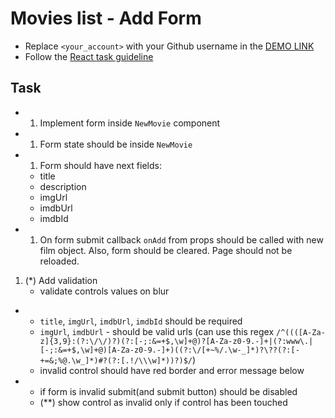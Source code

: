 # Movies list - Add Form
- Replace `<your_account>` with your Github username in the
  [DEMO LINK](https://EVolokhin.github.io/react_movies-list-add-form/)
- Follow the [React task guideline](https://github.com/mate-academy/react_task-guideline#react-tasks-guideline)

## Task
+ 1. Implement form inside `NewMovie` component
+ 1. Form state should be inside `NewMovie`
+ 1. Form should have next fields:
    - title
    - description
    - imgUrl
    - imdbUrl
    - imdbId
+ 1. On form submit callback `onAdd` from props should be called with new film object.
  Also, form should be cleared. Page should not be reloaded.
1. (\*) Add validation
    - validate controls values on blur
  + - `title`, `imgUrl`, `imdbUrl`, `imdbId` should be required
    - `imgUrl`, `imdbUrl` - should be valid urls (can use this regex `/^((([A-Za-z]{3,9}:(?:\/\/)?)(?:[-;:&=+$,\w]+@)?[A-Za-z0-9.-]+|(?:www\.|[-;:&=+$,\w]+@)[A-Za-z0-9.-]+)((?:\/[+~%/.\w-_]*)?\??(?:[-+=&;%@.\w_]*)#?(?:[.!/\\\w]*))?)$/`)
    - invalid control should have red border and error message below
  + - if form is invalid submit(and submit button) should be disabled
    - (\*\*) show control as invalid only if control has been touched
